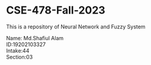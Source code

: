 # CSE-478-Fall-2023
This is a repository of Neural Network and Fuzzy System

Name: Md.Shafiul Alam<br>
ID:19202103327<br>
Intake:44<br>
Section:03
